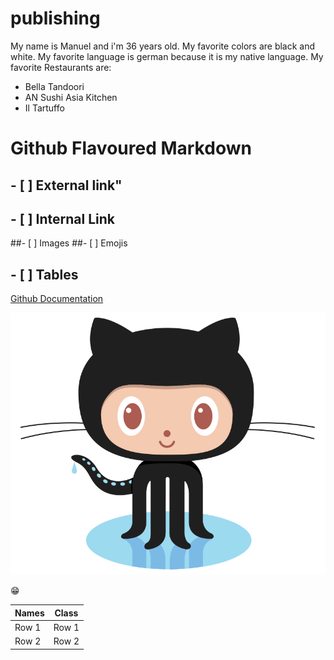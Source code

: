 # publishing
My name is Manuel and i'm 36 years old.
My favorite colors are black and white.
My favorite language is german because it is my native language.
My favorite Restaurants are:
- Bella Tandoori
- AN Sushi Asia Kitchen
- Il Tartuffo
# Github Flavoured Markdown
## - [ ] External link"
## - [ ] Internal Link
##- [ ] Images
##- [ ] Emojis
## - [ ] Tables

[Github Documentation](https://help.github.com/en)

![Logo](https://github.com/doerrenbaecher/authoring/blob/main/images/logo.png)

😁

| Names | Class |
| ----- | ----- |
| Row 1 | Row 1 |
| Row 2 | Row 2 |
